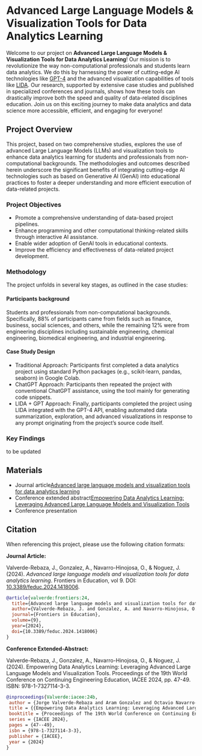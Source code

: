 # Advanced Large Language Models & Visualization Tools for Data Analytics Learning

Welcome to our project on **Advanced Large Language Models & Visualization Tools for Data Analytics Learning**! Our mission is to revolutionize the way non-computational professionals and students learn data analytics. We do this by harnessing the power of cutting-edge AI technologies like [GPT-4](https://openai.com/index/gpt-4-research/) and the advanced visualization capabilities of tools like [LIDA](https://github.com/microsoft/lida). Our research, supported by extensive case studies and published in specialized conferences and journals, shows how these tools can drastically improve both the speed and quality of data-related disciplines education. Join us on this exciting journey to make data analytics and data science more accessible, efficient, and engaging for everyone!



## Project Overview

This project, based on two comprehensive studies, explores the use of advanced Large Language Models (LLMs) and visualization tools to enhance data analytics learning for students and professionals from non-computational backgrounds. The methodologies and outcomes described herein underscore the significant benefits of integrating cutting-edge AI technologies such as based on Generative AI (GenAI) into educational practices to foster a deeper understanding and more efficient execution of data-related projects.

### Project Objectives

- Promote a comprehensive understanding of data-based project pipelines.
- Enhance programming and other computational thinking-related skills through interactive AI assistance.
- Enable wider adoption of GenAI tools in educational contexts.
- Improve the efficiency and effectiveness of data-related project development.


### Methodology
The project unfolds in several key stages, as outlined in the case studies:

#### Participants background
Students and professionals from non-computational backgrounds. Specifically, 88% of participants came from fields such as finance, business, social sciences, and others, while the remaining 12% were from engineering disciplines including sustainable engineering, chemical engineering, biomedical engineering, and industrial engineering.

#### Case Study Design
- Traditional Approach: Participants first completed a data analytics project using standard Python packages (e.g., scikit-learn, pandas, seaborn) in Google Colab.
- ChatGPT Approach: Participants then repeated the project with conventional ChatGPT assistance, using the tool mainly for generating code snippets.
- LIDA + GPT Approach: Finally, participants completed the project using LIDA integrated with the GPT-4 API, enabling automated data summarization, exploration, and advanced visualizations in response to any prompt originating from the project’s source code itself.


### Key Findings

to be updated



## Materials
- Journal article[Advanced large language models and visualization tools for data analytics learning](https://www.frontiersin.org/journals/education/articles/10.3389/feduc.2024.1418006/abstract)
- Conference extended abstract[Empowering Data Analytics Learning: Leveraging Advanced Large Language Models and Visualization Tools](https://www.researchgate.net/publication/382695760_Empowering_Data_Analytics_Learning_Leveraging_Advanced_Large_Language_Models_and_Visualization_Tools)
- Conference presentation 

## Citation

When referencing this project, please use the following citation formats:

**Journal Article:**

Valverde-Rebaza, J., Gonzalez, A., Navarro-Hinojosa, O., & Noguez, J. (2024). *Advanced large language models and visualization tools for data analytics learning*. Frontiers in Education, vol 9. DOI: [10.3389/feduc.2024.1418006](https://www.frontiersin.org/journals/education/articles/10.3389/feduc.2024.1418006/abstract).

```bibtex
@article{valverde:frontiers:24,
  title={Advanced large language models and visualization tools for data analytics learning},
  author={Valverde-Rebaza, J. and Gonzalez, A. and Navarro-Hinojosa, O. and Noguez, J.},
  journal={Frontiers in Education},
  volume={9},
  year={2024},
  doi={10.3389/feduc.2024.1418006}
}
```

**Conference Extended-Abstract:**

Valverde-Rebaza, J., Gonzalez, A., Navarro-Hinojosa, O., & Noguez, J. (2024). Empowering Data Analytics Learning: Leveraging Advanced Large Language Models and Visualization Tools. Proceedings of the 19th World Conference on Continuing Engineering Education, IACEE 2024, pp. 47-49. ISBN: 978-1-7327114-3-3.

```bibtex
@inproceedings{Valverde:iacee:24b, 
 author = {Jorge Valverde-Rebaza and Aram Gonzalez and Octavio Navarro-Hinojosa and Julieta Noguez},
 title = {{Empowering Data Analytics Learning: Leveraging Advanced Large Language Models and Visualization Tools}},
 booktitle = {Proceedings of The 19th World Conference on Continuing Engineering Education},
 series = {IACEE 2024},
 pages = {47--49},
 isbn = {978-1-7327114-3-3},
 publisher = {IACEE},
 year = {2024}
}
```
